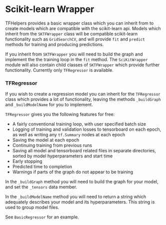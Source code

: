 # Scikit-learn Wrapper

TFHelpers provides a basic wrapper class which you can inherit from to create models which are
compatible with the scikit-learn api. Models which inherit from the `SKTFWrapper` class will be
compatible scikit-learn functionality such as `GridSearchCV`, and will provide `fit` and `predict`
methods for training and producing predictions.

If you inherit from `SKTFWrapper` you will need to build the graph and implement the the training
loop in the `fit` method. The `SciKitWrapper` module will also contain child classes of
`SKTFWrapper` which provide further functionality. Currently only `TFRegressor` is available.

### TFRegressor
If you wish to create a regression model you can inherit for the `TFRegressor` class which provides
a lot of functionality, leaving the methods `_buildGraph` and `_buildModelName` for you to
implement.

`TFRegressor` gives you the following features for free:
* A fairly conventional training loop, with user specified batch size
* Logging of training and validation losses to tensorboard on each epoch, as well as writing any `tf.Summary` nodes at each epoch
* Saving the model at each epoch
* Continuing training from previous runs
* Saving all model and tensorboard related files in separate directories, sorted by model hyperparameters and start time
* Early stopping
* Predicted time to completion
* Warnings if parts of the graph do not appear to be training

In the `_buildGraph` method you will need to build the graph for your model, and set the `_tensors`
data member.

In the `_buildModelName` method you will need to return a string which adequately
describes your model and its hyperparameters. This string is used to group model files.

See `BasicRegressor` for an example.
